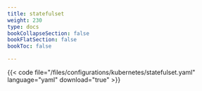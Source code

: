 ```yaml
---
title: statefulset
weight: 230
type: docs
bookCollapseSection: false
bookFlatSection: false
bookToc: false

---
```


{{< code file="/files/configurations/kubernetes/statefulset.yaml" language="yaml" download="true" >}}
